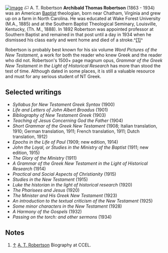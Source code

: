 [![image](images/thumb/e/e0/ATRobertson.jpg/160px-ATRobertson.jpg)](http://www.theopedia.com/File:ATRobertson.jpg)
[![image](data:image/png;base64,iVBORw0KGgoAAAANSUhEUgAAAA8AAAALCAAAAACFLIiAAAAAAnRSTlMA/1uRIrUAAABPSURBVAjXY/j///+5vXDwjAHIr26ZAgXZe8H8a/+hoIcw/9nevdVL9+79DuPvzQYZFPUezu8BMZLXgkExnD8HAu6hqv//n+HZVjD4DuUDAKlChD3fj6aPAAAAAElFTkSuQmCC)](http://www.theopedia.com/File:ATRobertson.jpg "Enlarge")
A. T. Robertson
**Archibald Thomas Robertson** (1863 - 1934) was an American
[Baptist](Baptist "Baptist") theologian, born near Chatham,
Virginia and grew up on a farm in North Carolina. He was educated
at Wake Forest University (M.A., 1885) and at the Southern Baptist
Theological Seminary, Louisville, Kentucky, (Th. M., 1888). In 1892
Robertson was appointed professor at Southern Baptist and remained
in that post until a day in 1934 when he dismissed his class early
and went home and died of a stroke.^[[1]](#note-0)^

Robertson is probably best known for his six volume
*Word Pictures of the New Testament*, a work for both the reader
who knew Greek and the reader who did not. Robertson's 1500+ page
magnum opus,
*Grammar of the Greek New Testament in the Light of Historical Research*
has more than stood the test of time. Although dated in some
places, it is still a valuable resource and must for any serious
student of NT Greek.

## Selected writings

-   *Syllabus for New Testament Greek Syntax* (1900)
-   *Life and Letters of John Albert Broadus* (1901)
-   *Bibliography of New Testament Greek* (1903)
-   *Teaching of Jesus Concerning God the Father* (1904)
-   *Short Grammar of the Greek New Testament* (1908; Italian
    translation, 1910; German translation, 1911; French translation,
    1911; Dutch translation, 1912)
-   *Epochs in the Life of Paul* (1909; new edition, 1914)
-   *John the Loyal, or Studies in the Ministry of the Baptist*
    (1911; new edition, 1915)
-   *The Glory of the Ministry* (1911)
-   *A Grammar of the Greek New Testament in the Light of Historical Research*
    (1914)
-   *Practical and Social Aspects of Christianity* (1915)
-   *Studies in the New Testament* (1915)
-   *Luke the historian in the light of historical research* (1920)
-   *The Pharisees and Jesus* (1920)
-   *The Minister and His Greek New Testament* (1923)
-   *An introduction to the textual criticism of the New Testament*
    (1925)
-   *Some minor characters in the New Testament* (1928)
-   *A Harmony of the Gospels* (1932)
-   *Passing on the torch: and other sermons* (1934)

## Notes

1.  [↑](#ref-0)
    [A. T. Robertson](http://www.ccel.org/r/robertson_at) Biography at
    CCEL.



